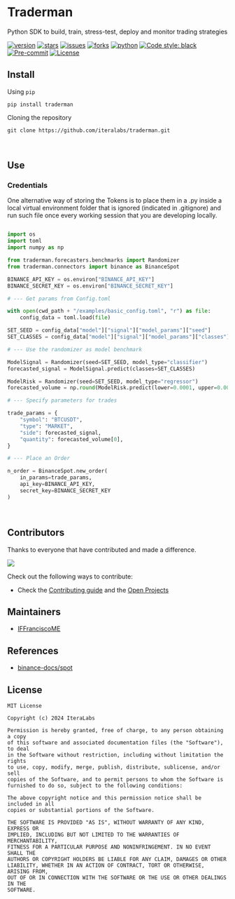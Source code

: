 # Traderman
Python SDK to build, train, stress-test, deploy and monitor trading strategies

[![version](https://badge.fury.io/py/traderman.svg)](https://pypi.org/project/traderman)
[![stars](https://img.shields.io/github/stars/iteralabs/traderman)](https://github.com/iteralabs/traderman/stargazers)
[![issues](https://img.shields.io/github/issues/iteralabs/traderman)](https://github.com/iteralabs/traderman/issues)
[![forks](https://img.shields.io/github/forks/iteralabs/traderman)](https://github.com/iteralabs/traderman/network/members)
[![python](https://img.shields.io/badge/-Python_3.11-blue?logo=python&logoColor=white)](https://www.python.org/downloads/release/python-3110/)
[![Code style: black](https://img.shields.io/badge/code%20style-black-000000.svg)](https://github.com/psf/black)
[![Pre-commit](https://img.shields.io/badge/pre--commit-enabled-brightgreen?logo=pre-commit&logoColor=white)](https://github.com/iteralabs/tradernab/blob/master/.pre-commit-config.yaml)
[![License](https://img.shields.io/github/license/iteralabs/traderman)](https://github.com/iteralabs/traderman/blob/master/LICENSE)
<br>


## Install

Using `pip`

```
pip install traderman
```

Cloning the repository

```
git clone https://github.com/iteralabs/traderman.git
```

<br>

## Use

### Credentials

One alternative way of storing the Tokens is to place them in a .py inside a local virtual environment folder that is ignored (indicated in .gitignore) and run such
file once every working session that you are developing locally.


```python

import os
import toml
import numpy as np

from traderman.forecasters.benchmarks import Randomizer
from traderman.connectors import binance as BinanceSpot

BINANCE_API_KEY = os.environ["BINANCE_API_KEY"]
BINANCE_SECRET_KEY = os.environ["BINANCE_SECRET_KEY"]

# --- Get params from Config.toml

with open(cwd_path + "/examples/basic_config.toml", "r") as file:
    config_data = toml.load(file)

SET_SEED = config_data["model"]["signal"]["model_params"]["seed"]
SET_CLASSES = config_data["model"]["signal"]["model_params"]["classes"]

# --- Use the randomizer as model benchmark

ModelSignal = Randomizer(seed=SET_SEED, model_type="classifier")
forecasted_signal = ModelSignal.predict(classes=SET_CLASSES)

ModelRisk = Randomizer(seed=SET_SEED, model_type="regressor")
forecasted_volume = np.round(ModelRisk.predict(lower=0.0001, upper=0.0009), 4)

# --- Specify parameters for trades

trade_params = {
    "symbol": "BTCUSDT",
    "type": "MARKET",
    "side": forecasted_signal,
    "quantity": forecasted_volume[0],
}

# --- Place an Order

n_order = BinanceSpot.new_order(
    in_params=trade_params,
    api_key=BINANCE_API_KEY,
    secret_key=BINANCE_SECRET_KEY
)

```

<br>

## Contributors

Thanks to everyone that have contributed and made a difference.

<a href="https://github.com/iteralabs/traderman/graphs/contributors">
  <img class="dark-light" src="https://contrib.rocks/image?repo=iteralabs/traderman&anon=0&columns=20&max=100&r=true" />
</a>

Check out the following ways to contribute:

- Check the [Contributing guide](https://github.com/IteraLabs/traderman/blob/main/CONTRIBUTING.md) and the [Open Projects](https://github.com/IteraLabs/traderman/projects?query=is%3Aopen)

## Maintainers

- [IFFranciscoME](https://github.com/IFFranciscoME)

## References

- [binance-docs/spot](https://binance-docs.github.io/apidocs/spot/en/#introduction)

## License

```
MIT License

Copyright (c) 2024 IteraLabs

Permission is hereby granted, free of charge, to any person obtaining a copy
of this software and associated documentation files (the "Software"), to deal
in the Software without restriction, including without limitation the rights
to use, copy, modify, merge, publish, distribute, sublicense, and/or sell
copies of the Software, and to permit persons to whom the Software is
furnished to do so, subject to the following conditions:

The above copyright notice and this permission notice shall be included in all
copies or substantial portions of the Software.

THE SOFTWARE IS PROVIDED "AS IS", WITHOUT WARRANTY OF ANY KIND, EXPRESS OR
IMPLIED, INCLUDING BUT NOT LIMITED TO THE WARRANTIES OF MERCHANTABILITY,
FITNESS FOR A PARTICULAR PURPOSE AND NONINFRINGEMENT. IN NO EVENT SHALL THE
AUTHORS OR COPYRIGHT HOLDERS BE LIABLE FOR ANY CLAIM, DAMAGES OR OTHER
LIABILITY, WHETHER IN AN ACTION OF CONTRACT, TORT OR OTHERWISE, ARISING FROM,
OUT OF OR IN CONNECTION WITH THE SOFTWARE OR THE USE OR OTHER DEALINGS IN THE
SOFTWARE.
```
